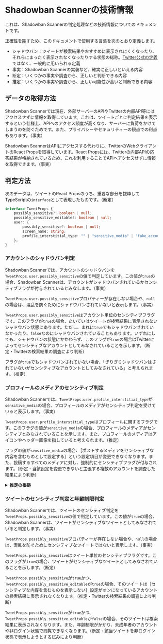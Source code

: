 # Shadowban Scannerの技術情報

これは、Shadowban Scannerの判定処理などの技術情報についてのドキュメントです。

正確性を期すため、このドキュメントで使用する言葉を次のとおり定義します。

- シャドウバン：ツイートが検索結果やおすすめに表示されにくくなったり、それらにまったく表示されなくなったりする状態の総称。[Twitter公式の定義](./about-shadowban.md#シャドウバンとは)ではなく、一般的に用いられる定義
- 事実：Shadowban Scannerの実装など、確実に正しいといえる内容
- 断定：いくつかの事実や調査から、正しいと判断できる内容
- 推定：いくつかの事実や調査から、正しい可能性が高いと判断できる内容

## データの取得方法

Shadowban Scannerでは現在、外部サーバーのAPIやTwitterの内部API等にはアクセスせずに情報を取得しています。これは、ツイートごとに判定結果を表示するという仕様上、APIへのアクセス頻度が高くなり、サーバーに負荷をかけてしまうのを防ぐためです。また、プライバシーやセキュリティーの観点での利点もあります。（事実）

Shadowban ScannerはAPIにアクセスする代わりに、TwitterのWebクライアントのReact Propsを取得しています。React Propsには、Twitterの内部APIの応答結果が格納されているため、これを利用することでAPIへアクセスせずに情報を取得できます。（事実）

## 判定方法

次のデータは、ツイートのReact Propsのうち、重要な部分を抜粋してTypeScriptの``interface``として表現したものです。（断定）

```typescript
interface TweetProps {
    possibly_sensitive?: boolean | null;
    possibly_sensitive_editable?: boolean | null;
    user: {
        possibly_sensitive?: boolean | null;
        screen_name: string;
        profile_interstitial_type: "" | "sensitive_media" | "fake_account" | "offensive_profile_content" | "timeout";
    };
}
```

### アカウントのシャドウバン判定

Shadowban Scannerでは、アカウントのシャドウバンを``TweetProps.user.possibly_sensitive``の値で判定しています。この値が``true``の場合、Shadowban Scannerは、アカウントがシャドウバンされているかセンシティブフラグが付与されているとみなします。（事実）

``TweetProps.user.possibly_sensitive``プロパティーが存在しない場合や、``null``の場合は、混乱を防ぐためにシャドウバンされていないと表示します。（事実）

``TweetProps.user.possibly_sensitive``はアカウント単位のセンシティブフラグです。このフラグが``true``の場合、たいていはツイートが検索結果に表示されないシャドウバン状態にあります。ただし、まれに``true``でもシャドウバンされていなかったり、``false``なのにシャドウバンされていることもあります。いずれにしても、シャドウバンの状態にかかわらず、このフラグが``true``の場合はTwitterによってセンシティブなアカウントとしてみなされていることを示します。（断定・Twitterの検索結果の調査により判断）

フラグが``true``でもシャドウバンされていない場合、「ぎりぎりシャドウバンはされていないがセンシティブなアカウントとしてみなされている」と考えられます。（推定）

### プロフィールのメディアのセンシティブ判定

Shadowban Scannerでは、``TweetProps.user.profile_interstitial_type``が``sensitive_media``の場合、プロフィールのメディアがセンシティブ判定を受けていると表示します。（事実）

``TweetProps.user.profile_interstitial_type``はプロフィールに関するフラグです。このフラグの値が``sensitive_media``の場合、プロフィールのメディアがセンシティブとみなされていることを示します。また、プロフィールのメディアはアイコンやヘッダー画像を指していると考えられます。（推定）

フラグの値が``sensitive_media``の場合、［ポストするメディアをセンシティブな内容を含むものとして設定する］という設定項目が変更できなくなります。また、投稿するすべてのメディアに対し、強制的にセンシティブフラグが付与されます。（断定・当該設定を変更できないと主張する複数のアカウントを調査した結果により判断）

<details>
<summary><strong>推定の根拠</strong></summary>

2023年9月17日時点では、任意のアカウントのプロフィールを表示した際に``https://abs.twimg.com/responsive-web/client-web-legacy/bundle.UserProfile.58f1422a.js``が読み込まれます。次のコードは、その重要な部分とその周辺の抜粋です。（事実）

なお、URLの``58f1422a``はソースコードの変更によって変わる可能性があります。（断定）

```javascript
Ra = te().cb339f26,
Ua = te().hf06085e,
xa = te().aa959f36,
Oa = te().hf06085e,
Ka = te().jf604336,
Ha = te().c9bfda48,
Wa = te().jf604336,
Va = te().b9a9cbdc,
qa = te().aa959f36,
za = te().i622ef86,
Ga = {
    'default': Ra,
    fake_account: xa,
    offensive_profile_content: Ka,
    sensitive_media: Wa,
    timeout: qa
},
Ya = {
    'default': Ua,
    fake_account: Oa,
    offensive_profile_content: Ha,
    sensitive_media: Va,
    timeout: za
},
```

``sensitive_media``には``Wa``か``Va``のいずれかが代入されています。``Wa``と``Va``はそれぞれ、``te().jf604336``と``te().b9a9cbdc``が代入されています。（事実）

次のコードは、日本語の翻訳データが含まれる``https://abs.twimg.com/responsive-web/client-web-legacy/i18n/ja.9d70063a.js``のうち、重要な部分とその周辺の抜粋です。（事実）

なお、URLの``9d70063a``はソースコードの変更によって変わる可能性があります。（断定）

```javascript
t('d834ab9c', 'プロフィールを表示する'),
t('cb339f26', '注意: 不審な行為が確認されているアカウントです'),
t('hf06085e', 'このアカウントは不審な行為が確認されています。表示してもよろしいですか？'),
t('aa959f36', '注意: このアカウントは一時的に制限されています'),
t('jf604336', '注意: プロフィールにセンシティブな内容が含まれている可能性のあるアカウントです'),
t(
  'c9bfda48',
  '注意: プロフィールにセンシティブと思われる内容が含まれているアカウントです。センシティブな内容の画像やテキストを投稿している可能性があります。表示してもよろしいですか？'
),
t(
  'b9a9cbdc',
  'センシティブな内容の画像やテキストをツイートしている可能性があります。表示してもよろしいですか？'
),
t('i622ef86', 'Twitterルールに違反している可能性があります。表示してもよろしいですか？'),
```

このコードの``jf604336``の部分を見ると、「注意: プロフィールにセンシティブな内容が含まれている可能性のあるアカウントです」と書かれています。（事実）

他のメッセージの主語が「アカウント」なのにもかかわらず、このメッセージはアカウントではなく「プロフィール」について言及しています（事実）。また、``sensitive_media``という名称から、このメッセージはプロフィールのメディアがセンシティブという意味だと考えられます。（推定）

</details>

### ツイートのセンシティブ判定と年齢制限判定

Shadowban Scannerでは、ツイートのセンシティブ判定を``TweetProps.possibly_sensitive``の値で判定しています。この値が``true``の場合、Shadowban Scannerは、ツイートがセンシティブなツイートとしてみなされていると判定します。（事実）

``TweetProps.possibly_sensitive``プロパティーが存在しない場合や、``null``の場合は、混乱を防ぐためにセンシティブなツイートではないと表示します。（事実）

``TweetProps.possibly_sensitive``はツイート単位のセンシティブフラグです。このフラグが``true``の場合、ツイートがセンシティブなツイートとしてみなされていることを示します。（断定）

``TweetProps.possibly_sensitive``が``true``かつ、``TweetProps.possibly_sensitive_editable``が``true``の場合、そのツイートは［センシティブな内容を含むものを表示しない］設定がオンになっているアカウントの検索結果に表示されなくなります。（推定・Twitterの検索結果の調査により判断）

``TweetProps.possibly_sensitive``が``true``かつ、``TweetProps.possibly_sensitive_editable``が``false``の場合、そのツイートは検索結果に表示されなくなります。また、年齢制限がかかり、未成年者のアカウントや非ログイン状態で閲覧できなくなります。（断定・該当ツイートを非ログイン状態で表示しようとする試みにより判断）
